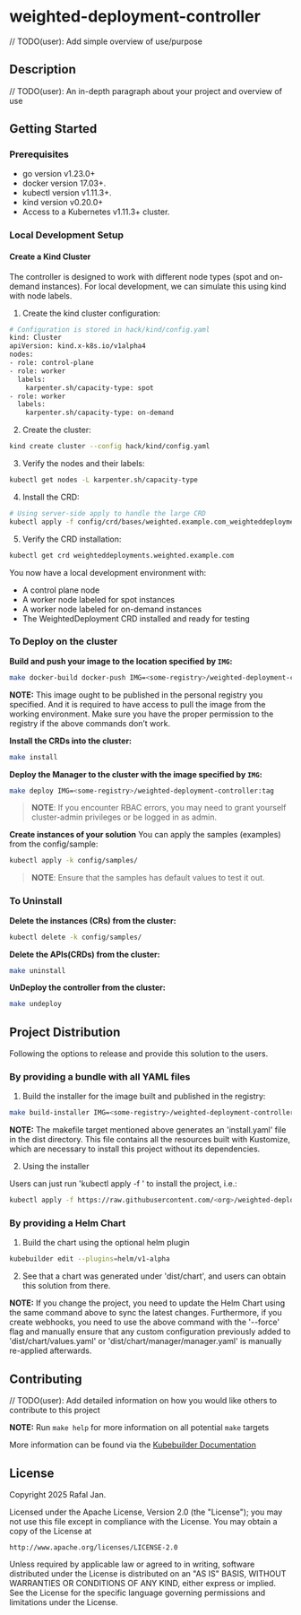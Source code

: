 # weighted-deployment-controller
// TODO(user): Add simple overview of use/purpose

## Description
// TODO(user): An in-depth paragraph about your project and overview of use

## Getting Started

### Prerequisites
- go version v1.23.0+
- docker version 17.03+.
- kubectl version v1.11.3+.
- kind version v0.20.0+
- Access to a Kubernetes v1.11.3+ cluster.

### Local Development Setup

#### Create a Kind Cluster
The controller is designed to work with different node types (spot and on-demand instances). For local development, we can simulate this using kind with node labels.

1. Create the kind cluster configuration:
```sh
# Configuration is stored in hack/kind/config.yaml
kind: Cluster
apiVersion: kind.x-k8s.io/v1alpha4
nodes:
- role: control-plane
- role: worker
  labels:
    karpenter.sh/capacity-type: spot
- role: worker
  labels:
    karpenter.sh/capacity-type: on-demand
```

2. Create the cluster:
```sh
kind create cluster --config hack/kind/config.yaml
```

3. Verify the nodes and their labels:
```sh
kubectl get nodes -L karpenter.sh/capacity-type
```

4. Install the CRD:
```sh
# Using server-side apply to handle the large CRD
kubectl apply -f config/crd/bases/weighted.example.com_weighteddeployments.yaml --server-side
```

5. Verify the CRD installation:
```sh
kubectl get crd weighteddeployments.weighted.example.com
```

You now have a local development environment with:
- A control plane node
- A worker node labeled for spot instances
- A worker node labeled for on-demand instances
- The WeightedDeployment CRD installed and ready for testing

### To Deploy on the cluster
**Build and push your image to the location specified by `IMG`:**

```sh
make docker-build docker-push IMG=<some-registry>/weighted-deployment-controller:tag
```

**NOTE:** This image ought to be published in the personal registry you specified.
And it is required to have access to pull the image from the working environment.
Make sure you have the proper permission to the registry if the above commands don’t work.

**Install the CRDs into the cluster:**

```sh
make install
```

**Deploy the Manager to the cluster with the image specified by `IMG`:**

```sh
make deploy IMG=<some-registry>/weighted-deployment-controller:tag
```

> **NOTE**: If you encounter RBAC errors, you may need to grant yourself cluster-admin
privileges or be logged in as admin.

**Create instances of your solution**
You can apply the samples (examples) from the config/sample:

```sh
kubectl apply -k config/samples/
```

>**NOTE**: Ensure that the samples has default values to test it out.

### To Uninstall
**Delete the instances (CRs) from the cluster:**

```sh
kubectl delete -k config/samples/
```

**Delete the APIs(CRDs) from the cluster:**

```sh
make uninstall
```

**UnDeploy the controller from the cluster:**

```sh
make undeploy
```

## Project Distribution

Following the options to release and provide this solution to the users.

### By providing a bundle with all YAML files

1. Build the installer for the image built and published in the registry:

```sh
make build-installer IMG=<some-registry>/weighted-deployment-controller:tag
```

**NOTE:** The makefile target mentioned above generates an 'install.yaml'
file in the dist directory. This file contains all the resources built
with Kustomize, which are necessary to install this project without its
dependencies.

2. Using the installer

Users can just run 'kubectl apply -f <URL for YAML BUNDLE>' to install
the project, i.e.:

```sh
kubectl apply -f https://raw.githubusercontent.com/<org>/weighted-deployment-controller/<tag or branch>/dist/install.yaml
```

### By providing a Helm Chart

1. Build the chart using the optional helm plugin

```sh
kubebuilder edit --plugins=helm/v1-alpha
```

2. See that a chart was generated under 'dist/chart', and users
can obtain this solution from there.

**NOTE:** If you change the project, you need to update the Helm Chart
using the same command above to sync the latest changes. Furthermore,
if you create webhooks, you need to use the above command with
the '--force' flag and manually ensure that any custom configuration
previously added to 'dist/chart/values.yaml' or 'dist/chart/manager/manager.yaml'
is manually re-applied afterwards.

## Contributing
// TODO(user): Add detailed information on how you would like others to contribute to this project

**NOTE:** Run `make help` for more information on all potential `make` targets

More information can be found via the [Kubebuilder Documentation](https://book.kubebuilder.io/introduction.html)

## License

Copyright 2025 Rafal Jan.

Licensed under the Apache License, Version 2.0 (the "License");
you may not use this file except in compliance with the License.
You may obtain a copy of the License at

    http://www.apache.org/licenses/LICENSE-2.0

Unless required by applicable law or agreed to in writing, software
distributed under the License is distributed on an "AS IS" BASIS,
WITHOUT WARRANTIES OR CONDITIONS OF ANY KIND, either express or implied.
See the License for the specific language governing permissions and
limitations under the License.
